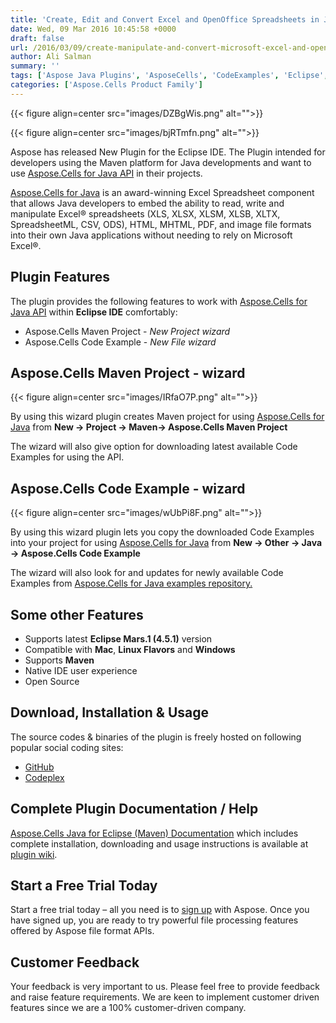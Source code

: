 ```yaml
---
title: 'Create, Edit and Convert Excel and OpenOffice Spreadsheets in Java - Eclipse Maven Plugin'
date: Wed, 09 Mar 2016 10:45:58 +0000
draft: false
url: /2016/03/09/create-manipulate-and-convert-microsoft-excel-and-openoffice-spreadsheets-using-aspose.cells-java-for-eclipse-maven/
author: Ali Salman
summary: ''
tags: ['Aspose Java Plugins', 'AsposeCells', 'CodeExamples', 'Eclipse', 'Maven', 'MavenPlugin', 'Microsoft Excel']
categories: ['Aspose.Cells Product Family']
---
```




{{< figure align=center src="images/DZBgWis.png" alt="">}}




{{< figure align=center src="images/bjRTmfn.png" alt="">}}


Aspose has released New Plugin for the Eclipse IDE. The Plugin intended for developers using the Maven platform for Java developments and want to use [Aspose.Cells for Java API][1] in their projects.

[Aspose.Cells for Java][2] is an award-winning Excel Spreadsheet component that allows Java developers to embed the ability to read, write and manipulate Excel® spreadsheets (XLS, XLSX, XLSM, XLSB, XLTX, SpreadsheetML, CSV, ODS), HTML, MHTML, PDF, and image file formats into their own Java applications without needing to rely on Microsoft Excel®.

## **Plugin Features**

The plugin provides the following features to work with [Aspose.Cells for Java API][3] within **Eclipse IDE** comfortably:

*   Aspose.Cells Maven Project - _New Project wizard_
*   Aspose.Cells Code Example - _New File wizard_

## Aspose.Cells Maven Project - wizard



{{< figure align=center src="images/IRfaO7P.png" alt="">}}


By using this wizard plugin creates Maven project for using [Aspose.Cells for Java][4] from **New -> Project -> Maven-> Aspose.Cells Maven Project**

The wizard will also give option for downloading latest available Code Examples for using the API.

## Aspose.Cells Code Example - wizard



{{< figure align=center src="images/wUbPi8F.png" alt="">}}


By using this wizard plugin lets you copy the downloaded Code Examples into your project for using [Aspose.Cells for Java][5] from **New -> Other -> Java -> Aspose.Cells Code Example**

The wizard will also look for and updates for newly available Code Examples from [Aspose.Cells for Java examples repository.][6]

## Some other Features

*   Supports latest **Eclipse Mars.1 (4.5.1)** version
*   Compatible with **Mac**, **Linux Flavors** and **Windows**
*   Supports **Maven**
*   Native IDE user experience
*   Open Source

## Download, Installation & Usage

The source codes & binaries of the plugin is freely hosted on following popular social coding sites:

*   [GitHub][7]
*   [Codeplex][8]

## Complete Plugin Documentation / Help

[Aspose.Cells Java for Eclipse (Maven) Documentation][9] which includes complete installation, downloading and usage instructions is available at [plugin wiki][10].

## Start a Free Trial Today

Start a free trial today – all you need is to [sign up][11] with Aspose. Once you have signed up, you are ready to try powerful file processing features offered by Aspose file format APIs.

## Customer Feedback

Your feedback is very important to us. Please feel free to provide feedback and raise feature requirements. We are keen to implement customer driven features since we are a 100% customer-driven company.




[1]: https://products.aspose.com/cells/java
[2]: https://products.aspose.com/cells/java
[3]: https://products.aspose.com/cells/java
[4]: https://products.aspose.com/cells/java
[5]: https://products.aspose.com/cells/java
[6]: https://github.com/aspose-cells/Aspose.Cells-for-Java/tree/master/Examples
[7]: https://github.com/aspose-cells/Aspose.Cells-for-Java/tree/master/Examples
[8]: https://docs.aspose.com/
[9]: https://docs.aspose.com/display/cellsjava/Aspose.Cells+Java+for+Eclipse+-+Maven
[10]: https://docs.aspose.com/display/cellsjava/Aspose.Cells+Java+for+Eclipse+-+Maven
[11]: http://www.aspose.com/




